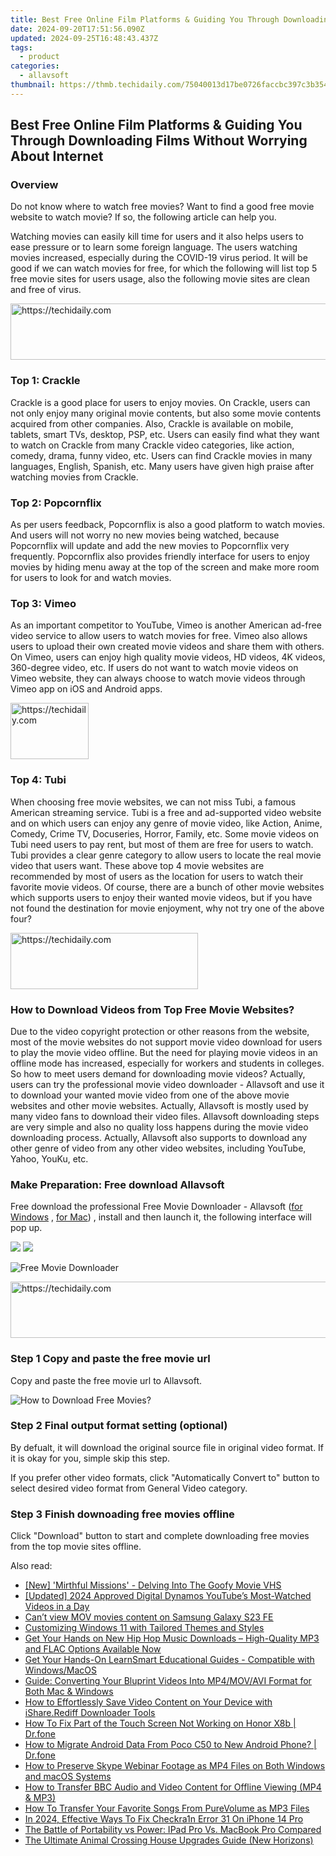 ```yaml
---
title: Best Free Online Film Platforms & Guiding You Through Downloading Films Without Worrying About Internet
date: 2024-09-20T17:51:56.090Z
updated: 2024-09-25T16:48:43.437Z
tags:
  - product
categories:
  - allavsoft
thumbnail: https://thmb.techidaily.com/75040013d17be0726faccbc397c3b3541c1732db61566ed595168e5f4f1378d7.jpg
---
```


## Best Free Online Film Platforms & Guiding You Through Downloading Films Without Worrying About Internet

### Overview

Do not know where to watch free movies? Want to find a good free movie website to watch movie? If so, the following article can help you.

Watching movies can easily kill time for users and it also helps users to ease pressure or to learn some foreign language. The users watching movies increased, especially during the COVID-19 virus period. It will be good if we can watch movies for free, for which the following will list top 5 free movie sites for users usage, also the following movie sites are clean and free of virus.

<!-- affiliate ads begin -->
<a href="https://unicoeye.pxf.io/c/5597632/2134236/18498" target="_top" id="2134236">
  <img src="//a.impactradius-go.com/display-ad/18498-2134236" border="0" alt="https://techidaily.com" width="728" height="90"/>
</a>
<img height="0" width="0" src="https://unicoeye.pxf.io/i/5597632/2134236/18498" style="position:absolute;visibility:hidden;" border="0" />
<!-- affiliate ads end -->

### Top 1: Crackle

Crackle is a good place for users to enjoy movies. On Crackle, users can not only enjoy many original movie contents, but also some movie contents acquired from other companies. Also, Crackle is available on mobile, tablets, smart TVs, desktop, PSP, etc. Users can easily find what they want to watch on Crackle from many Crackle video categories, like action, comedy, drama, funny video, etc. Users can find Crackle movies in many languages, English, Spanish, etc. Many users have given high praise after watching movies from Crackle.

### Top 2: Popcornflix

As per users feedback, Popcornflix is also a good platform to watch movies. And users will not worry no new movies being watched, because Popcornflix will update and add the new movies to Popcornflix very frequently. Popcornflix also provides friendly interface for users to enjoy movies by hiding menu away at the top of the screen and make more room for users to look for and watch movies.

### Top 3: Vimeo

As an important competitor to YouTube, Vimeo is another American ad-free video service to allow users to watch movies for free. Vimeo also allows users to upload their own created movie videos and share them with others. On Vimeo, users can enjoy high quality movie videos, HD videos, 4K videos, 360-degree video, etc. If users do not want to watch movie videos on Vimeo website, they can always choose to watch movie videos through Vimeo app on iOS and Android apps.

<!-- affiliate ads begin -->
<a href="https://aligracehair.sjv.io/c/5597632/2135365/19272" target="_top" id="2135365">
  <img src="//a.impactradius-go.com/display-ad/19272-2135365" border="0" alt="https://techidaily.com" width="125" height="90"/>
</a>
<img height="0" width="0" src="https://aligracehair.sjv.io/i/5597632/2135365/19272" style="position:absolute;visibility:hidden;" border="0" />
<!-- affiliate ads end -->

### Top 4: Tubi

When choosing free movie websites, we can not miss Tubi, a famous American streaming service. Tubi is a free and ad-supported video website and on which users can enjoy any genre of movie video, like Action, Anime, Comedy, Crime TV, Docuseries, Horror, Family, etc. Some movie videos on Tubi need users to pay rent, but most of them are free for users to watch. Tubi provides a clear genre category to allow users to locate the real movie video that users want. These above top 4 movie websites are recommended by most of users as the location for users to watch their favorite movie videos. Of course, there are a bunch of other movie websites which supports users to enjoy their wanted movie videos, but if you have not found the destination for movie enjoyment, why not try one of the above four?

<!-- affiliate ads begin -->
<a href="https://aligracehair.sjv.io/c/5597632/2036481/19272" target="_top" id="2036481">
  <img src="//a.impactradius-go.com/display-ad/19272-2036481" border="0" alt="https://techidaily.com" width="300" height="90"/>
</a>
<img height="0" width="0" src="https://aligracehair.sjv.io/i/5597632/2036481/19272" style="position:absolute;visibility:hidden;" border="0" />
<!-- affiliate ads end -->

### How to Download Videos from Top Free Movie Websites?

Due to the video copyright protection or other reasons from the website, most of the movie websites do not support movie video download for users to play the movie video offline. But the need for playing movie videos in an offline mode has increased, especially for workers and students in colleges. So how to meet users demand for downloading movie videos? Actually, users can try the professional movie video downloader - Allavsoft and use it to download your wanted movie video from one of the above movie websites and other movie websites. Actually, Allavsoft is mostly used by many video fans to download their video files. Allavsoft downloading steps are very simple and also no quality loss happens during the movie video downloading process. Actually, Allavsoft also supports to download any other genre of video from any other video websites, including YouTube, Yahoo, YouKu, etc.

### Make Preparation: Free download Allavsoft

Free download the professional Free Movie Downloader - Allavsoft ([for Windows](https://tools.techidaily.com/allavsoft/products/) , [for Mac](https://tools.techidaily.com/allavsoft/products/)) , install and then launch it, the following interface will pop up.

[![](https://www.allavsoft.com/how-to/../images/how-to/free-download-win.jpg)](https://tools.techidaily.com/allavsoft/products/) [![](https://www.allavsoft.com/how-to/../images/how-to/free-download-mac.jpg)](https://tools.techidaily.com/allavsoft/products/)

![Free Movie Downloader](https://www.allavsoft.com/how-to/../images/allavsoft/screen-shot-600.jpg)

<!-- affiliate ads begin -->
<a href="https://zebaoaffiliateprogram.pxf.io/c/5597632/2137975/21526" target="_top" id="2137975">
  <img src="//a.impactradius-go.com/display-ad/21526-2137975" border="0" alt="https://techidaily.com" width="728" height="90"/>
</a>
<img height="0" width="0" src="https://zebaoaffiliateprogram.pxf.io/i/5597632/2137975/21526" style="position:absolute;visibility:hidden;" border="0" />
<!-- affiliate ads end -->

### Step 1 Copy and paste the free movie url

Copy and paste the free movie url to Allavsoft.

![How to Download Free Movies?](https://www.allavsoft.com/how-to/../images/how-to/download-rtmp-video/download-rtmp-video.jpg)

### Step 2 Final output format setting (optional)

By defualt, it will download the original source file in original video format. If it is okay for you, simple skip this step.

If you prefer other video formats, click "Automatically Convert to" button to select desired video format from General Video category.

### Step 3 Finish downoading free movies offline

Click "Download" button to start and complete downloading free movies from the top movie sites offline.

<ins class="adsbygoogle"
     style="display:block"
     data-ad-format="autorelaxed"
     data-ad-client="ca-pub-7571918770474297"
     data-ad-slot="1223367746"></ins>

<ins class="adsbygoogle"
     style="display:block"
     data-ad-client="ca-pub-7571918770474297"
     data-ad-slot="8358498916"
     data-ad-format="auto"
     data-full-width-responsive="true"></ins>

<span class="atpl-alsoreadstyle">Also read:</span>
<div><ul>
<li><a href="https://extra-skills.techidaily.com/new-mirthful-missions-delving-into-the-goofy-movie-vhs/"><u>[New] 'Mirthful Missions' - Delving Into The Goofy Movie VHS</u></a></li>
<li><a href="https://youtube-blog.techidaily.com/ed-2024-approved-digital-dynamos-youtubes-most-watched-videos-in-a-day/"><u>[Updated] 2024 Approved Digital Dynamos YouTube’s Most-Watched Videos in a Day</u></a></li>
<li><a href="https://phone-solutions.techidaily.com/can-t-view-mov-movies-content-on-samsung-galaxy-s23-fe-by-aiseesoft-video-converter-play-mov-on-android/"><u>Can’t view MOV movies content on Samsung Galaxy S23 FE</u></a></li>
<li><a href="https://some-tips.techidaily.com/customizing-windows-11-with-tailored-themes-and-styles/"><u>Customizing Windows 11 with Tailored Themes and Styles</u></a></li>
<li><a href="https://win-unique.techidaily.com/get-your-hands-on-new-hip-hop-music-downloads-high-quality-mp3-and-flac-options-available-now/"><u>Get Your Hands on New Hip Hop Music Downloads – High-Quality MP3 and FLAC Options Available Now</u></a></li>
<li><a href="https://win-unique.techidaily.com/get-your-hands-on-learnsmart-educational-guides-compatible-with-windowsmacos/"><u>Get Your Hands-On LearnSmart Educational Guides - Compatible with Windows/MacOS</u></a></li>
<li><a href="https://win-unique.techidaily.com/guide-converting-your-bluprint-videos-into-mp4movavi-format-for-both-mac-and-windows/"><u>Guide: Converting Your Bluprint Videos Into MP4/MOV/AVI Format for Both Mac & Windows</u></a></li>
<li><a href="https://win-unique.techidaily.com/how-to-effortlessly-save-video-content-on-your-device-with-isharerediff-downloader-tools/"><u>How to Effortlessly Save Video Content on Your Device with iShare.Rediff Downloader Tools</u></a></li>
<li><a href="https://fix-guide.techidaily.com/how-to-fix-part-of-the-touch-screen-not-working-on-honor-x8b-drfone-by-drfone-fix-android-problems-fix-android-problems/"><u>How To Fix Part of the Touch Screen Not Working on Honor X8b | Dr.fone</u></a></li>
<li><a href="https://blog-min.techidaily.com/how-to-migrate-android-data-from-poco-c50-to-new-android-phone-drfone-by-drfone-transfer-from-android-transfer-from-android/"><u>How to Migrate Android Data From Poco C50 to New Android Phone? | Dr.fone</u></a></li>
<li><a href="https://win-unique.techidaily.com/how-to-preserve-skype-webinar-footage-as-mp4-files-on-both-windows-and-macos-systems/"><u>How to Preserve Skype Webinar Footage as MP4 Files on Both Windows and macOS Systems</u></a></li>
<li><a href="https://win-unique.techidaily.com/how-to-transfer-bbc-audio-and-video-content-for-offline-viewing-mp4-and-mp3/"><u>How to Transfer BBC Audio and Video Content for Offline Viewing (MP4 & MP3)</u></a></li>
<li><a href="https://win-unique.techidaily.com/how-to-transfer-your-favorite-songs-from-purevolume-as-mp3-files/"><u>How To Transfer Your Favorite Songs From PureVolume as MP3 Files</u></a></li>
<li><a href="https://activate-lock.techidaily.com/in-2024-effective-ways-to-fix-checkra1n-error-31-on-iphone-14-pro-by-drfone-ios/"><u>In 2024, Effective Ways To Fix Checkra1n Error 31 On iPhone 14 Pro</u></a></li>
<li><a href="https://buynow-reviews.techidaily.com/the-battle-of-portability-vs-power-ipad-pro-vs-macbook-pro-compared/"><u>The Battle of Portability vs Power: IPad Pro Vs. MacBook Pro Compared</u></a></li>
<li><a href="https://buynow-info.techidaily.com/the-ultimate-animal-crossing-house-upgrades-guide-new-horizons/"><u>The Ultimate Animal Crossing House Upgrades Guide (New Horizons)</u></a></li>
</ul></div>


